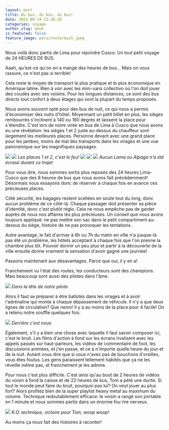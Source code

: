 ```yaml
---
layout: post
title: Du bus, du bus, du bus!
date: 2022-09-19 22:30:28
categories: voyage
author_slug: anne
is_featured: false
feature_image: peru/route/bus5.jpeg
---
```


Nous voilà donc partis de Lima pour rejoindre Cusco. Un tout petit voyage de 24 HEURES DE BUS. 

Aaah, qu'est-ce qu'on en a mangé des heures de bus... Mais on vous rassure, ce n'est pas si terrible! 

Cela reste le moyen de transport le plus pratique et le plus économique en Amérique latine. Rien à voir avec les mini-vans collectivo où l'on doit jouer des coudes avec ses voisins. Pour les longues distances, ce sont des bus directs tout confort à deux étages qui sont la plupart du temps proposés. 

Nous avons souvent opté pour des bus de nuit, ce qui nous a permis d'économiser des nuits d'hôtel. Moyennant un petit billet en plus, les sièges rembourrés s'inclinent à 140 ou 160 degrés et laissent la place pour s'étendre. C'est lors de notre virée en bus de Lima à Cusco que nous avons eu une révélation: les sièges 1 et 2 juste au-dessus du chauffeur sont largement les meilleures places. Personne devant avec une grand place pour les jambes, moins de mal des transports dans les virages et une vue panoramique sur les magnifiques paysages. 

![](img//peru/route/bus1.jpeg)
![](img//peru/route/bus2.jpeg)
*Les places 1 et 2, c'est le feu!*
![](img//peru/route/bus3.jpeg)
![](img//peru/route/bus4.jpeg)
![](img//peru/route/bus5.jpeg)
*Aucun Lama ou Alpaga n'a été écrasé durant ce trajet*

Pour vous dire, nous sommes sortis plus reposés des 24 heures Lima-Cusco que des 8 heures de bus que nous avons fait précédemment! Désormais nous essayons donc de réserver à chaque fois en avance ces précieuses places. 

Côté sécurité, les bagages restent scellées en soute tout du long, donc aucun problème de ce côté-là. Chaque passager doit présenter sa pièce d'identité, donc c'est plutôt réglo. Cela ne nous empêche pas de garder auprès de nous nos affaires les plus précieuses. Un conseil que nous avons toujours appliqué: ne pas mettre son sac dans le petit compartiment au-dessus du siège, histoire de ne pas provoquer les tentations. 

Autre avantage, le fait d'arriver à 6h ou 7h du matin en ville n'a jusque-là pas été un problème, les hôtels acceptant à chaque fois que l'on prenne la chambre plus tôt. Pouvoir dormir un peu plus et partir à la découverte de la ville ensuite donne vraiment la sensation d'avoir gagné une journée!

Passons maintenant aux désavantages. Parce que oui, il y en a!

Franchement vu l'état des routes, les conducteurs sont des champions. Mais beaucoup sont aussi des pilotes dans l'âme. 

![](img//peru/route/pilote.gif)
*Dans la tête de notre pilote*

Alors il faut se préparer à être ballotés dans les virages et à avoir l'adrénaline qui monte à chaque dépassement de véhicule. Il n'y a que deux lignes de circulation? Que nenni! Il y a au moins de la place pour 4 facile! On a retenu notre souffle quelques fois.

![](img//peru/route/yes.gif)
*Derrière c'est nous*

Également, s'il y a bien une chose avec laquelle il faut savoir composer ici, c'est le bruit. Les films d'action à fond sur les écrans rivalisent avec les appels passés sur haut-parleurs, les vidéos de commentaire de foot, les discussions animées, et j'en passe, et ce à n'importe quelle heure du jour et de la nuit. Autant vous dire que si vous n'avez pas de bouchons d'oreilles, vous êtes foutus. Les gens paraissent tellement habités que ça ne les réveille même pas, et franchement je les admire. 

Pour nous c'est plus difficile. C'est ainsi qu'au bout de 2 heures de vidéos du voisin à fond la caisse et de 22 heures de bus, Tom a pété une durite. Si tout le monde peut faire du bruit, pourquoi pas lui? On veut jouer au plus fort? Alors profitez bien de la super playlist heavy metal au maximum du volume. Technique redoutablement efficace: le voisin a rangé son portable en 1 minute et nous sommes partis dans un énorme fou rire nerveux. 

![](img//peru/route/victoire.gif)
*K.O. technique, victoire pour Tom, woop woop!*

Au moins ça nous fait des histoires à raconter!

